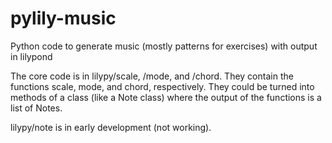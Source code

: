 # pylily-music
Python code to generate music (mostly patterns for exercises) with output in lilypond

The core code is in lilypy/scale, /mode, and /chord.  They contain the functions scale, mode, and chord, respectively.  They could be turned into methods of a class (like a Note class) where the output of the functions is a list of Notes.

lilypy/note is in early development (not working).
